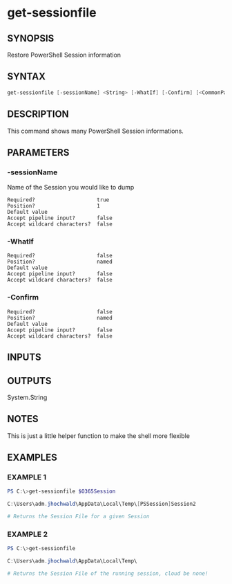 ﻿# get-sessionfile
## SYNOPSIS
Restore PowerShell Session information

## SYNTAX
```powershell
get-sessionfile [-sessionName] <String> [-WhatIf] [-Confirm] [<CommonParameters>]
```

## DESCRIPTION
This command shows many PowerShell Session informations.

## PARAMETERS
### -sessionName <String>
Name of the Session you would like to dump
```
Required?                    true
Position?                    1
Default value
Accept pipeline input?       false
Accept wildcard characters?  false
```
 
### -WhatIf <SwitchParameter>

```
Required?                    false
Position?                    named
Default value
Accept pipeline input?       false
Accept wildcard characters?  false
```
 
### -Confirm <SwitchParameter>

```
Required?                    false
Position?                    named
Default value
Accept pipeline input?       false
Accept wildcard characters?  false
```

## INPUTS


## OUTPUTS
System.String

## NOTES
This is just a little helper function to make the shell more flexible

## EXAMPLES
### EXAMPLE 1
```powershell
PS C:\>get-sessionfile $O365Session

C:\Users\adm.jhochwald\AppData\Local\Temp\[PSSession]Session2

# Returns the Session File for a given Session
```

 
### EXAMPLE 2
```powershell
PS C:\>get-sessionfile

C:\Users\adm.jhochwald\AppData\Local\Temp\

# Returns the Session File of the running session, cloud be none!
```



